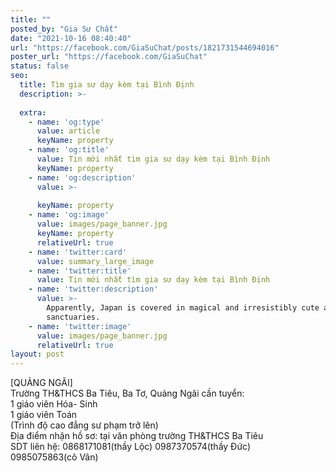 ```yaml
---
title: ""
posted_by: "Gia Sư Chất"
date: "2021-10-16 08:40:40"
url: "https://facebook.com/GiaSuChat/posts/1821731544694016"
poster_url: "https://facebook.com/GiaSuChat"
status: false
seo:
  title: Tìm gia sư dạy kèm tại Bình Định
  description: >-
    
  extra:
    - name: 'og:type'
      value: article
      keyName: property
    - name: 'og:title'
      value: Tin mới nhất tìm gia sư dạy kèm tại Bình Định
      keyName: property
    - name: 'og:description'
      value: >-
        
      keyName: property
    - name: 'og:image'
      value: images/page_banner.jpg
      keyName: property
      relativeUrl: true
    - name: 'twitter:card'
      value: summary_large_image
    - name: 'twitter:title'
      value: Tin mới nhất tìm gia sư dạy kèm tại Bình Định
    - name: 'twitter:description'
      value: >-
        Apparently, Japan is covered in magical and irresistibly cute animal
        sanctuaries.
    - name: 'twitter:image'
      value: images/page_banner.jpg
      relativeUrl: true
layout: post
---
```

[QUẢNG NGÃI]<br>Trường TH&THCS Ba Tiêu, Ba Tơ, Quảng Ngãi cần tuyển:<br>1 giáo viên Hóa- Sinh<br>1 giáo viên Toán<br>(Trình độ cao đẳng sư phạm trở lên)<br>Địa điểm nhận hồ sơ: tại văn phòng trường TH&THCS Ba Tiêu<br>SDT liên hệ: 0868171081(thầy Lộc) 0987370574(thầy Đức)<br>0985075863(cô Vân)
